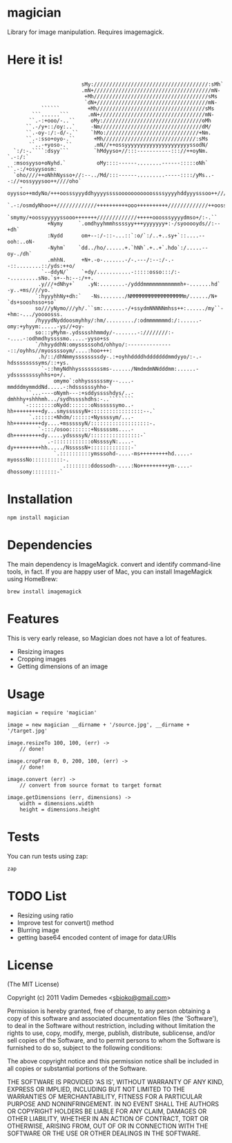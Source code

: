 
# magician

  Library for image manipulation. Requires imagemagick.

# Here it is!

```

                        sMy://///////////////////////////////////:sMh`                                                     
                        .mN+//////////////////////////////////////mN-                                                      
                         +Mh/////////////////////////////////////sMs                                                       
                         `dN+////////////////////////////////////mN-                                                       
           ``````         +Mh///////////////////////////////////sMs                                                        
        ```......```      .mN+//////////////////////////////////mN-                                                        
       ``.-:+ooo/-..``     oMy:////////////////////////////////oMh                                                         
      ``.-/y+::/oy:..`     -Nm/////////////////////////////////dM/                                                         
      ``.-oy-:/:-d/-.``    `hMo://////////////////////////////+Nm.                                                         
      ``.-:sso+oyo-.``      +Mh//////////////////////////////:sMs                                                          
       ``..-+yoso-.``       .mN//++ossyyyyyyyyyyyyyyyyyyyyyssodN/                                                          
  `:/:-.````:dsyy```        `hMdyyso+//:::-----------::://++oyNm.                   `.-:/:`                                
  :msosyyso+oNyhd.`          oMy::::------........------:::::oNh`          ``.-:/+osyysosm:                                
  `oho////++oNhhNysso+//:--../Md/:::------.........-----::::/yMs..--://+ossyyysoo++////oho`                                
    -oyysso++mdyNo/+++oosssyyyddhyyyyssssooooooooooossssyyyyhddyyysssoo++////////+ossyyo-                                  
      `.-:/osmdyNhoo++/////////////++++++++++ooo++++++++++/////////////++oossyysso/:-.`                                    
            `smymy/+oossyyyyyssooo+++++++/////////////+++++ooosssyyyydmso+/:-.``                                           
             +Nymy     `.omdhyyhmmhssssyy+++yyyyyyy+:-/syooooyds//:--+dh`                                                  
             :Nydd      om+--:/-::-...::`:o/`:/..+..sy+`::....--ooh:..oN-                                                  
             -Nyhm`    `dd../ho/......+.`hNh`.+..+`.hdo`:/.....--oy-./dh`                                                  
             .mhhN.     +N+.-o-.......-/-.---/:--:/-.--::........::/yds:++o/                                               
           `--ddyN/`    `+dy/...........-:::::osso:::/:--.........sNo.`s+--h:--:/++.                                       
          .y///+dNhy+`    .yN:........-/ydddmmmmmmmmmmmmh+-.......hd`  -y..+ms////yo.`                                     
         `:hyyyhhNy+dh:`   -Ns......../NMMMMMMMMMMMMMMMMMm/....../N+   `ds+sooshsso+so`                                    
         so///yNymo///yh/.``sm:.......-/+ssydmNNNNNmhss++:....../my``-+hm:-.../yoooosss.                                   
         /hyyydNyddoosmyhhy/:hm/........./:odmmmmmmmd:/:......-omy:+yhyym:.....-ys//+oy-                                   
         so:::yMyhm-.ydsssshhmmdy/-.......-:////////:--....-:odhmdhyssssmo.....-yyso+ss                                    
         `/hhyyddhN:omysssssohd/ohhyo/:---------------::/oyhhs//myossssoym/....:hoo+++:                                    
          .h/::/dhNmmyssssssssdy-.:+oyhhddddhdddddddmmdyyo/:-.-hdssssssssyms/::+ys.                                        
           `-::hmyNdhhyssssssssms-....../NmdmdmNNdddmm:......-ydssssssssyhhs+o+/.                                          
               omymo`:ohhyssssssmy--....-mmdddmymmddNd.....-:hdssssssyhho-`                                                
      ``...----oNymh---:+sddysssshdys/..-dmhhhy+shhhmh.../sydhsssshdhs:-..````````                                         
     `-::::::::oNydd:::::::oNssssssymo..-hh+++++++++dy...smysssssyN+:::::::::::::::::--.`                                  
       `.::::::+Nhdm/::::::+Nyssssym/...-hh+++++++++dy....+msssssyN/:::::::::::::::::::-.                                  
          `-:::/osoo:::::::+Nsssssms....-dh+++++++++dy.....ydssssyN/::::::::::::::::-`                                     
             .-::::::::::::oNssssyN:....-dy+++++++++hh...../NsssssN+:::::::::::::-`                                        
               `.::::::::::ymsssohd-....-ms+++++++++hd.....-myosssNo::::::::::-.                                           
                  .::::::::ddossodh-....:No+++++++++ym-....-dhossomy::::::::-`

```


# Installation

```npm install magician```

# Dependencies

The main dependency is ImageMagick. convert and identify command-line tools, in fact. If you are happy user of Mac, you can install ImageMagick using HomeBrew:

```brew install imagemagick```

# Features

This is very early release, so Magician does not have a lot of features.

* Resizing images
* Cropping images
* Getting dimensions of an image

# Usage

```
magician = require 'magician'

image = new magician __dirname + '/source.jpg', __dirname + '/target.jpg'

image.resizeTo 100, 100, (err) ->
	// done!
	
image.cropFrom 0, 0, 200, 100, (err) ->
	// done!

image.convert (err) ->
	// convert from source format to target format

image.getDimensions (err, dimensions) ->
	width = dimensions.width
	height = dimensions.height

```

# Tests

You can run tests using zap:

```
zap
```

# TODO List

* Resizing using ratio
* Improve test for convert() method
* Blurring image
* getting base64 encoded content of image for data:URIs

# License 

(The MIT License)

Copyright (c) 2011 Vadim Demedes &lt;sbioko@gmail.com&gt;

Permission is hereby granted, free of charge, to any person obtaining
a copy of this software and associated documentation files (the
'Software'), to deal in the Software without restriction, including
without limitation the rights to use, copy, modify, merge, publish,
distribute, sublicense, and/or sell copies of the Software, and to
permit persons to whom the Software is furnished to do so, subject to
the following conditions:

The above copyright notice and this permission notice shall be
included in all copies or substantial portions of the Software.

THE SOFTWARE IS PROVIDED 'AS IS', WITHOUT WARRANTY OF ANY KIND,
EXPRESS OR IMPLIED, INCLUDING BUT NOT LIMITED TO THE WARRANTIES OF
MERCHANTABILITY, FITNESS FOR A PARTICULAR PURPOSE AND NONINFRINGEMENT.
IN NO EVENT SHALL THE AUTHORS OR COPYRIGHT HOLDERS BE LIABLE FOR ANY
CLAIM, DAMAGES OR OTHER LIABILITY, WHETHER IN AN ACTION OF CONTRACT,
TORT OR OTHERWISE, ARISING FROM, OUT OF OR IN CONNECTION WITH THE
SOFTWARE OR THE USE OR OTHER DEALINGS IN THE SOFTWARE.